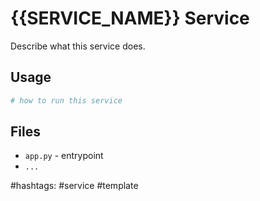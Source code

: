 # {{SERVICE_NAME}} Service

Describe what this service does.

## Usage

```bash
# how to run this service
```

## Files

- `app.py` - entrypoint
- `...`

#hashtags: #service #template

